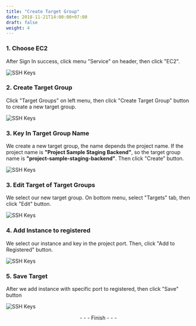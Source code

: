 ```yaml
---
title: "Create Target Group"
date: 2018-11-21T14:00:00+07:00
draft: false
weight: 4
---
```


### 1. Choose EC2
After Sign In success, click menu "Service" on header, then click "EC2".

![SSH Keys](/coding-guidelines/aws/aws-service.png)

### 2. Create Target Group
Click "Target Groups" on left menu, then click "Create Target Group" button to create a new target group.

![SSH Keys](/coding-guidelines/aws/aws-tg-1.png)

### 3. Key In Target Group Name
We create a new target group, the name depends the project name. If the project name is **"Project Sample Staging Backend"**, so the target group name is **"project-sample-staging-backend"**. Then click "Create" button.

![SSH Keys](/coding-guidelines/aws/aws-tg-2.png)

### 3. Edit Target of Target Groups
We select our new target group. On bottom menu, select "Targets" tab, then click "Edit" button.

![SSH Keys](/coding-guidelines/aws/aws-tg-3.png)

### 4. Add Instance to registered
We select our instance and key in the project port. Then, click "Add to Registered" button.

![SSH Keys](/coding-guidelines/aws/aws-tg-4.png)

### 5. Save Target
After we add instance with specific port to registered, then click "Save" button

![SSH Keys](/coding-guidelines/aws/aws-tg-5.png)

<center>- - - Finish - - -</center>
